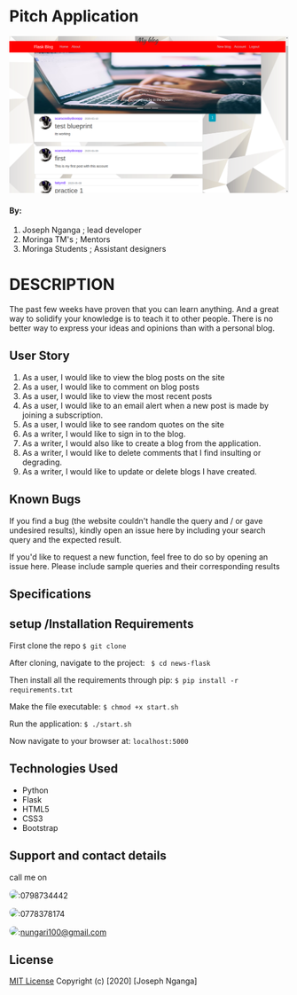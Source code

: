 # Pitch Application
 <img src="./p.png">

#### By:
1. Joseph Nganga ; lead developer
1. Moringa TM's ; Mentors
1. Moringa Students ; Assistant designers

# DESCRIPTION

The past few weeks have proven that you can learn anything. And a great way to solidify your knowledge is to teach it to other people. There is no better way to express your ideas and opinions than with a personal blog.

## User Story

1. As a user, I would like to view the blog posts on the site
1. As a user, I would like to comment on blog posts
1. As a user, I would like to view the most recent posts
1. As a user, I would like to an email alert when a new post is made by joining a subscription.
1. As a user, I would like to see random quotes on the site
1. As a writer, I would like to sign in to the blog.
1. As a writer, I would also like to create a blog from the application.
1. As a writer, I would like to delete comments that I find insulting or degrading.
1. As a writer, I would like to update or delete blogs I have created.
## Known Bugs
If you find a bug (the website couldn't handle the query and / or gave undesired results), kindly open an issue here by including your search query and the expected result.

If you'd like to request a new function, feel free to do so by opening an issue here. Please include sample queries and their corresponding results
## Specifications

## setup /Installation Requirements
First clone the repo
   ```$ git clone  ```

After cloning, navigate to the project:
   `` $ cd news-flask``

Then install all the requirements through pip:
   ```$ pip install -r requirements.txt ```

Make the file executable:
   ```$ chmod +x start.sh```

Run the application:
   ```$ ./start.sh ```

Now navigate to your browser at: ```localhost:5000```


## Technologies Used
* Python
* Flask
* HTML5
* CSS3
* Bootstrap

## Support and contact details
call me on

<img src="https://bit.ly/2H4L6UZ" width="109" style="border-radius:50%;">:0798734442

<img src="https://bit.ly/383xk0Z" width="109" style="border-radius:50%;">:0778378174
 
 <img src="https://bit.ly/2Smueyp" width="109" style="border-radius:50%;">:nungari100@gmail.com

## License

[MIT License](LICENSE.md)
Copyright (c) [2020] [Joseph Nganga]
</a>
